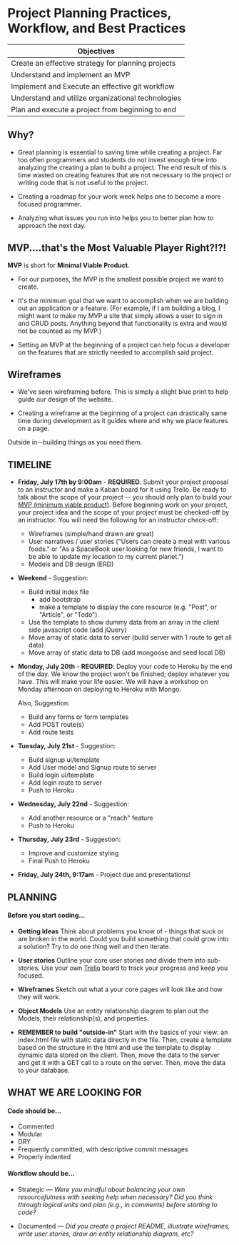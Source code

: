 # Project Planning Practices, Workflow, and Best Practices

| Objectives |
| ----------- |
| Create an effective strategy for planning projects |
| Understand and implement an MVP |
| Implement and Execute an effective git workflow |
| Understand and utilize organizational technologies |
| Plan and execute a project from beginning to end |


## Why?

 * Great planning is essential to saving time while creating a project.  Far too often programmers and students do not invest enough time into analyzing the creating a plan to build a project.  The end result of this is time wasted on creating features that are not necessary to the project or writing code that is not useful to the project.

 * Creating a roadmap for your work week helps one to become a more focused programmer.

 * Analyzing what issues you run into helps you to better plan how to approach the next day.

## MVP....that's the Most Valuable Player Right?!?!

**MVP** is short for **Minimal Viable Product**.

* For our purposes, the MVP is the smallest possible project we want to create.  

* It's the minimum goal that we want to accomplish when we are building out an application or a feature.
(For example, if I am building a blog, I might want to make my MVP a site that simply allows a user to sign in and CRUD posts.  Anything beyond that functionality is extra and would not be counted as my MVP.)

* Setting an MVP at the beginning of a project can help focus a developer on the features that are strictly needed to accomplish said project.

## Wireframes

* We've seen wireframing before.  This is simply a slight blue print to help guide our design of the website.  

* Creating a wireframe at the beginning of a project can drastically same time during development as it guides where and why we place features on a page.

Outside in--building things as you need them.




## TIMELINE

* **Friday, July 17th by 9:00am** - **REQUIRED**:  Submit your project proposal to an instructor and make a Kaban board for it using Trello. Be ready to talk about the scope of your project -- you should only plan to build your [MVP (minimum viable product)](https://en.wikipedia.org/wiki/Minimum_viable_product). Before beginning work on your project, your project idea and the scope of your project must be checked-off by an instructor. You will need the following for an instructor check-off:
    * Wireframes (simple/hand drawn are great)
    * User narratives / user stories ("Users can create a meal with various foods." or "As a SpaceBook user looking for new friends, I want to be able to update my location to my current planet.")
    * Models and DB design (ERD)


* **Weekend** - Suggestion:
  - Build initial index file
    - add bootstrap
    - make a template to display the core resource (e.g. "Post", or "Article", or "Todo")
  - Use the template to show dummy data from an array in the client side javascript code (add jQuery)
  - Move array of static data to server (build server with 1 route to get all data)
  - Move array of static data to DB (add mongoose and seed local DB)


* **Monday, July 20th** - **REQUIRED**:  Deploy your code to Heroku by the end of the day. We know the project won't be finished; deploy whatever you have.  This will make your life easier. We will have a workshop on Monday afternoon on deploying to Heroku with Mongo.

  Also, Suggestion:
  - Build any forms or form templates
  - Add POST route(s)
  - Add route tests


* **Tuesday, July 21st** - Suggestion:

  - Build signup ui/template
  - Add User model and Signup route to server
  - Build login ui/template
  - Add login route to server
  - Push to Heroku


* **Wednesday, July 22nd** - Suggestion:

  - Add another resource or a "reach" feature
  - Push to Heroku


* **Thursday, July 23rd** - Suggestion:
  - Improve and customize styling
  - Final Push to Heroku


* **Friday, July 24th, 9:17am** - Project due and presentations!

## PLANNING

#### Before you start coding...

* **Getting Ideas** Think about problems you know of - things that suck or are broken in the world. Could you build something that could grow into a solution? Try to do one thing well and then iterate.
* **User stories** Outline your core user stories and divide them into sub-stories. Use your own [Trello](https://trello.com/) board to track your progress and keep you focused.
* **Wireframes** Sketch out what a your core pages will look like and how they will work.
* **Object Models** Use an entity relationship diagram to plan out the Models, their relationship(s), and properties.


* **REMEMBER to build "outside-in"**
Start with the basics of your view: an index.html file with static data directly in the file. Then, create a template based on the structure in the html and use the template to display dynamic data stored on the client. Then, move the data to the server and get it with a GET call to a route on the server.  Then, move the data to your database.

## WHAT WE ARE LOOKING FOR
#### Code should be...

* Commented
* Modular
* DRY
* Frequently committed, with descriptive commit messages
* Properly indented

#### Workflow should be...

* Strategic —
*Were you mindful about balancing your own resourcefulness with seeking help when necessary? Did you think through logical units and plan (e.g., in comments) before starting to code?*

* Documented —
*Did you create a project README, illustrate wireframes, write user stories, draw an entity relationship diagram, etc?*
